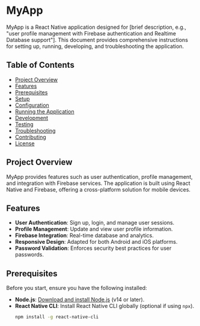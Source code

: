 # MyApp

MyApp is a React Native application designed for [brief description, e.g., "user profile management with Firebase authentication and Realtime Database support"]. This document provides comprehensive instructions for setting up, running, developing, and troubleshooting the application.

## Table of Contents

- [Project Overview](#project-overview)
- [Features](#features)
- [Prerequisites](#prerequisites)
- [Setup](#setup)
- [Configuration](#configuration)
- [Running the Application](#running-the-application)
- [Development](#development)
- [Testing](#testing)
- [Troubleshooting](#troubleshooting)
- [Contributing](#contributing)
- [License](#license)

## Project Overview

MyApp provides features such as user authentication, profile management, and integration with Firebase services. The application is built using React Native and Firebase, offering a cross-platform solution for mobile devices.

## Features

- **User Authentication**: Sign up, login, and manage user sessions.
- **Profile Management**: Update and view user profile information.
- **Firebase Integration**: Real-time database and analytics.
- **Responsive Design**: Adapted for both Android and iOS platforms.
- **Password Validation**: Enforces security best practices for user passwords.

## Prerequisites

Before you start, ensure you have the following installed:

- **Node.js**: [Download and install Node.js](https://nodejs.org/) (v14 or later).
- **React Native CLI**: Install React Native CLI globally (optional if using `npx`).
  ```sh
  npm install -g react-native-cli
